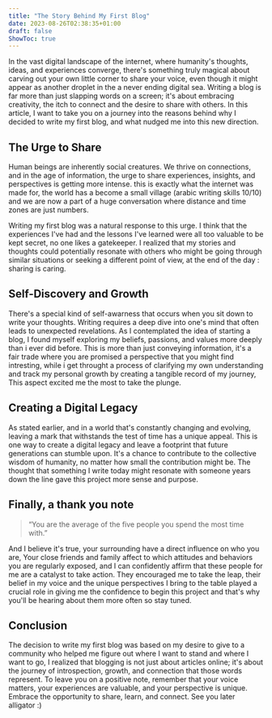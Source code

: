 ```yaml
---
title: "The Story Behind My First Blog"
date: 2023-08-26T02:38:35+01:00
draft: false
ShowToc: true
---
```



In the vast digital landscape of the internet, where humanity's thoughts, ideas, and experiences converge, there's something truly magical about carving out your own little corner to share your voice, even though it might appear as another droplet in the a never ending digital sea. Writing a blog is far more than just slapping words on a screen; it's about embracing creativity, the itch to connect and the desire to share with others. In this article, I want to take you on a journey into the reasons behind why I decided to write my first blog, and what nudged me into this new direction.

## The Urge to Share

Human beings are inherently social creatures. We thrive on connections, and in the age of information, the urge to share experiences, insights, and perspectives is getting more intense. this is exactly what the internet was made for, the world has a become a small village (arabic writing skills 10/10) and we are now a part of a huge conversation where distance and time zones are just numbers.

Writing my first blog was a natural response to this urge. I think that the experiences I've had and the lessons I've learned were all too valuable to be kept secret, no one likes a gatekeeper. I realized that my stories and thoughts could potentially resonate with others who might be going through similar situations or seeking a different point of view, at the end of the day : sharing is caring.

## Self-Discovery and Growth

There's a special kind of self-awarness that occurs when you sit down to write your thoughts. Writing requires a deep dive into one's mind that often leads to unexpected revelations. As I contemplated the idea of starting a blog, I found myself exploring my beliefs, passions, and values more deeply than i ever did before. This is more than just conveying information, it's a fair trade where you are promised a perspective that you might find intresting, while i get throught a process of clarifying my own understanding and track my personal growth by creating a tangible record of my journey, This aspect excited me the most to take the plunge.


## Creating a Digital Legacy

As stated earlier, and in a world that's constantly changing and evolving, leaving a mark that withstands the test of time has a unique appeal. This is one way to create a digital legacy and leave a footprint that future generations can stumble upon. It's a chance to contribute to the collective wisdom of humanity, no matter how small the contribution might be. The thought that something I write today might resonate with someone years down the line gave this project more sense and purpose.


## Finally, a thank you note

> “You are the average of the five people you spend the most time with.”

And I believe it's true, your surrounding have a direct influence on who you are, Your close friends and family affect to which attitudes and behaviors you are regularly exposed, and I can confidently affirm that these people for me are a catalyst to take action. They encouraged me to take the leap, their belief in my voice and the unique perspectives I bring to the table played a crucial role in giving me the confidence to begin this project and that's why you'll be hearing about them more often so stay tuned.


## Conclusion

The decision to write my first blog was based on my desire to give to a community who helped me figure out where I want to stand and where I want to go, I realized that blogging is not just about articles online; it's about the journey of introspection, growth, and connection that those words represent. To leave you on a positive note, remember that your voice matters, your experiences are valuable, and your perspective is unique. Embrace the opportunity to share, learn, and connect. See you later alligator :)